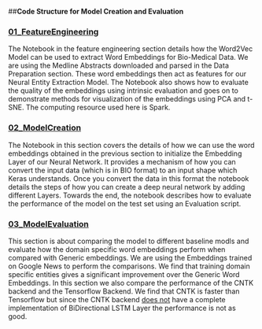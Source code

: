 ##**Code Structure for Model Creation and Evaluation**

### [01_FeatureEngineering](01_FeatureEngineering/ReadMe.md)
The Notebook in the feature engineering section details how the Word2Vec Model can be used to extract Word Embeddings for Bio-Medical Data. We are using the Medline Abstracts downloaded and parsed in the Data Preparation 
section. These word embeddings then act as features for our Neural Entity Extraction Model. The Notebook also shows how to evaluate the quality of the embeddings using intrinsic evaluation and goes on to 
demonstrate methods for visualization of the embeddings using PCA and t-SNE. The computing resource used here is Spark.

### [02_ModelCreation](02_ModelCreation/ReadMe.md)
The Notebook in this section covers the details of how we can use the word embeddings obtained in the previous section to initialize the Embedding Layer of our Neural Network. It provides a mechanism of how you can
convert the input data (which is in BIO format) to an input shape which Keras understands. Once you convert the data in this format the notebook details the steps of how you can create a deep neural network by 
adding different Layers. Towards the end, the notebook describes how to evaluate the performance of the model on the test set using an Evaluation script.

### [03_ModelEvaluation](03_ModelEvaluation/ReadMe.md)
This section is about comparing the model to different baseline modls and evaluate how the domain specific word embeddings perform when compared with Generic embeddings. We are using the Embeddings trained on 
Google News to perform the comparisons. We find that training domain specific entities gives a significant improvement over the Generic Word Embeddings. In this section we also compare the performance of the 
CNTK backend and the Tensorflow Backend. We find that CNTK is faster than Tensorflow but since the CNTK backend [does not](https://docs.microsoft.com/en-us/cognitive-toolkit/Using-CNTK-with-Keras#known-issues) 
have a complete implementation of BiDirectional LSTM Layer the performance is not as good.
